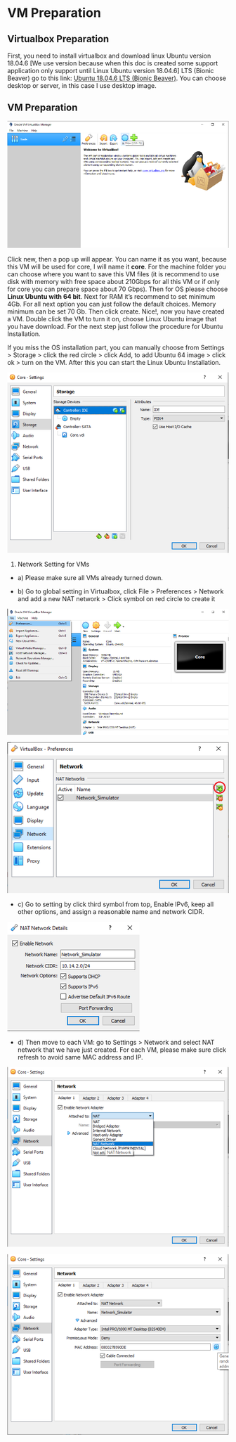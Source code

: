 
# VM Preparation

  

## Virtualbox Preparation

  

First, you need to install virtualbox and download linux Ubuntu version 18.04.6 [We use version because when this doc is created some support application only support until Linux Ubuntu version 18.04.6] LTS (Bionic Beaver) go to this link: [Ubuntu 18.04.6 LTS (Bionic Beaver)](https://releases.ubuntu.com/18.04/). You can choose desktop or server, in this case I use desktop image.

  

## VM Preparation

  

![1](https://github.com/Citrayaf/How-to-build-OpenCore-and-OpenRAN-for-5G/blob/main/Pictures/1.png?raw=true)
  
  

Click new, then a pop up will appear. You can name it as you want, because this VM will be used for core, I will name it **core**. For the machine folder you can choose where you want to save this VM files (it is recommend to use disk with memory with free space about 210Gbps for all this VM or if only for core you can prepare space about 70 Gbps). Then for OS please choose **Linux Ubuntu with 64 bit**. Next for RAM it’s recommend to set minimum 4Gb. For all next option you can just follow the default choices. Memory minimum can be set 70 Gb. Then click create. Nice!, now you have created a VM. Double click the VM to turn it on, choose Linux Ubuntu image that you have download. For the next step just follow the procedure for Ubuntu Installation.

  

If you miss the OS installation part, you can manually choose from Settings > Storage > click the red circle > click Add, to add Ubuntu 64 image > click ok > turn on the VM. After this you can start the Linux Ubuntu Installation.

  
  

![2](https://github.com/Citrayaf/How-to-build-OpenCore-and-OpenRAN-for-5G/blob/main/Pictures/2.png?raw=true)

  
  

1. Network Setting for VMs

- a) Please make sure all VMs already turned down.

- b) Go to global setting in Virtualbox, click File > Preferences > Network and add a new NAT network > Click symbol on red circle to create it

  
  

![3](https://github.com/Citrayaf/How-to-build-OpenCore-and-OpenRAN-for-5G/blob/main/Pictures/3.png?raw=true)


  
  

![4](https://github.com/Citrayaf/How-to-build-OpenCore-and-OpenRAN-for-5G/blob/main/Pictures/4.png?raw=true)

  
  

- c) Go to setting by click third symbol from top, Enable IPv6, keep all other options, and assign a reasonable name and network CIDR.

  
  

![5](https://github.com/Citrayaf/How-to-build-OpenCore-and-OpenRAN-for-5G/blob/main/Pictures/5.png?raw=true)


  
  

- d) Then move to each VM: go to Settings > Network and select NAT network that we have just created. For each VM, please make sure click refresh to avoid same MAC address and IP.

  
  

![6](https://github.com/Citrayaf/How-to-build-OpenCore-and-OpenRAN-for-5G/blob/main/Pictures/6.png?raw=true)

  
  

![7](https://github.com/Citrayaf/How-to-build-OpenCore-and-OpenRAN-for-5G/blob/main/Pictures/7.png?raw=true)
